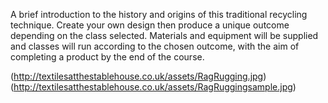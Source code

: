A brief introduction to the history and origins of this traditional recycling technique.  Create your own design then produce a unique outcome depending on the class selected.
Materials and equipment will be supplied and classes will run according to the chosen outcome, with the aim of completing a product by the end of the course.

(http://textilesatthestablehouse.co.uk/assets/RagRugging.jpg)
(http://textilesatthestablehouse.co.uk/assets/RagRuggingsample.jpg)
